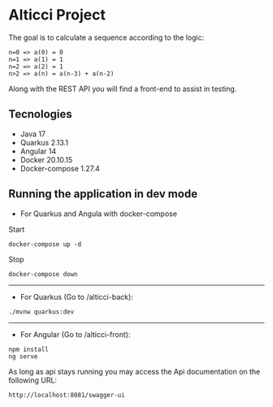 # Alticci Project

The goal is to calculate a sequence according to the logic:

```
n=0 => a(0) = 0
n=1 => a(1) = 1
n=2 => a(2) = 1
n>2 => a(n) = a(n-3) + a(n-2)
```

Along with the REST API you will find a front-end to assist in testing.

## Tecnologies

* Java 17
* Quarkus 2.13.1
* Angular 14
* Docker 20.10.15
* Docker-compose 1.27.4


## Running the application in dev mode

* For Quarkus and Angula with docker-compose

Start
```shell
docker-compose up -d
```
Stop
```shell
docker-compose down
```
***

* For Quarkus (Go to /alticci-back):

```shell
./mvnw quarkus:dev
```
***

* For Angular (Go to /alticci-front):
```shell
npm install
ng serve
```


As long as api stays running you may access the Api documentation on the following URL:

```
http://localhost:8081/swagger-ui
```